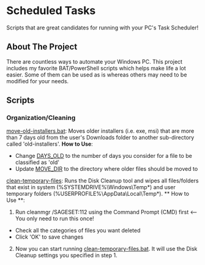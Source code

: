 # Scheduled Tasks
Scripts that are great candidates for running with your PC's Task Scheduler!

## About The Project
There are countless ways to automate your Windows PC. This project includes my favorite BAT/PowerShell scripts which helps make life a lot easier. Some of them can be used as is whereas others may need to be modified for your needs.

## Scripts

### Organization/Cleaning

[move-old-installers.bat](Batch/move-old-installers.bat): Moves older installers (i.e. exe, msi) that are more than 7 days old from the user's Downloads folder to another sub-directory called 'old-installers'.
**How to Use**:
* Change [DAYS_OLD](https://github.com/arcadespinner/scheduled-tasks/blob/3ffb784b4f14b3100b9700fd0d24a7cb04cfb189/Batch/move-old-installers.bat#L4) to the number of days you consider for a file to be classified as 'old'
* Update [MOVE_DIR](https://github.com/arcadespinner/scheduled-tasks/blob/3ffb784b4f14b3100b9700fd0d24a7cb04cfb189/Batch/move-old-installers.bat#L7) to the directory where older files should be moved to

[clean-temporary-files](Batch/clean-temporary-files.bat): Runs the Disk Cleanup tool and wipes all files/folders that exist in system (%SYSTEMDRIVE%\Windows\Temp\*) and user temporary folders (%USERPROFILE%\AppData\Local\Temp\*).
** How to Use **:
1. Run cleanmgr /SAGESET:112 using the Command Prompt (CMD) first <-- You only need to run this once!
  * Check all the categories of files you want deleted
  * Click 'OK' to save changes
2. Now you can start running [clean-temporary-files.bat](Batch/clean-temporary-files.bat). It will use the Disk Cleanup settings you specified in step 1.
